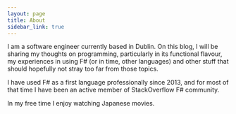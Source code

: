 ```yaml
---
layout: page
title: About
sidebar_link: true
---
```


I am a software engineer currently based in Dublin. On this blog, I will be sharing my thoughts on programming, particularly in its functional flavour, my experiences in using F# (or in time, other languages) and other stuff that should hopefully not stray too far from those topics.

I have used F# as a first language professionally since 2013, and for most of that time I have been an active member of StackOverflow F# community.

In my free time I enjoy watching Japanese movies.